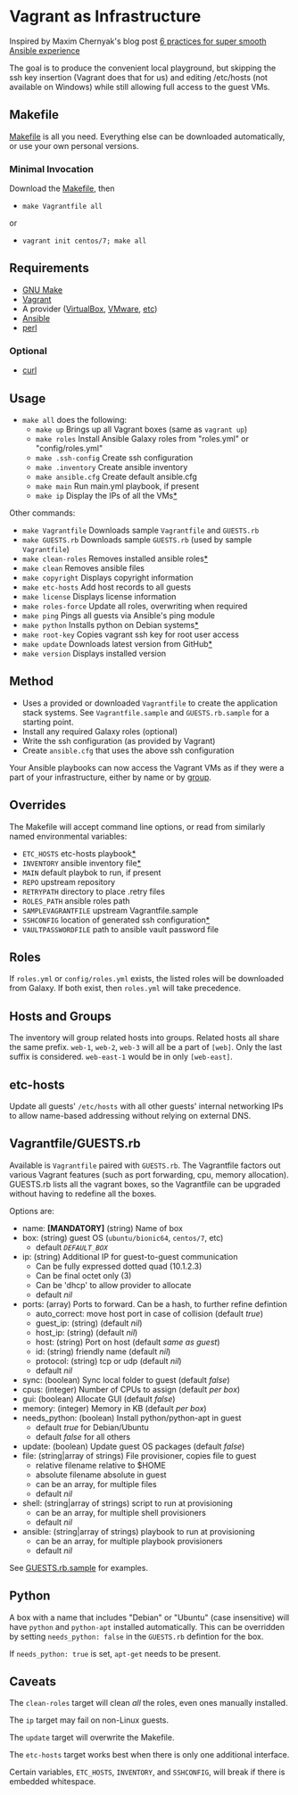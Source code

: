 # Vagrant as Infrastructure

Inspired by Maxim Chernyak's blog post
[6 practices for super smooth Ansible experience][6P]

The goal is to produce the convenient local playground, but skipping the ssh
key insertion (Vagrant does that for us) and editing /etc/hosts (not available
on Windows) while still allowing full access to the guest VMs.

## Makefile

[Makefile][MF] is all you need. Everything else can be downloaded automatically,
or use your own personal versions.

### Minimal Invocation

Download the [Makefile][MF], then

* `make Vagrantfile all`

or
* `vagrant init centos/7; make all`

## Requirements

* [GNU Make][M]
* [Vagrant][V]
* A provider ([VirtualBox][VB], [VMware][VM], [etc][OP])
* [Ansible][A]
* [perl][P]

### Optional

* [curl][C]

## Usage

* `make all` does the following:
   * `make up` Brings up all Vagrant boxes (same as `vagrant up`)
   * `make roles` Install Ansible Galaxy roles from "roles.yml" or "config/roles.yml"
   * `make .ssh-config` Create ssh configuration
   * `make .inventory` Create ansible inventory
   * `make ansible.cfg` Create default ansible.cfg
   * `make main` Run main.yml playbook, if present
   * `make ip` Display the IPs of all the VMs[*](#caveats)

Other commands:

* `make Vagrantfile` Downloads sample `Vagrantfile` and `GUESTS.rb`
* `make GUESTS.rb` Downloads sample `GUESTS.rb` (used by sample `Vagrantfile`)
* `make clean-roles` Removes installed ansible roles[*](#caveats)
* `make clean` Removes ansible files
* `make copyright` Displays copyright information
* `make etc-hosts` Add host records to all guests
* `make license` Displays license information
* `make roles-force` Update all roles, overwriting when required
* `make ping` Pings all guests via Ansible's ping module
* `make python` Installs python on Debian systems[*](#python)
* `make root-key` Copies vagrant ssh key for root user access
* `make update` Downloads latest version from GitHub[*](#caveats)
* `make version` Displays installed version

## Method

* Uses a provided or downloaded `Vagrantfile` to create the application stack
  systems. See `Vagrantfile.sample` and `GUESTS.rb.sample` for a starting point.
* Install any required Galaxy roles (optional)
* Write the ssh configuration (as provided by Vagrant)
* Create `ansible.cfg` that uses the above ssh configuration

Your Ansible playbooks can now access the Vagrant VMs as if they were a part
of your infrastructure, either by name or by [group](#hosts-and-groups).

## Overrides

The Makefile will accept command line options, or read from similarly named
environmental variables:

* `ETC_HOSTS` etc-hosts playbook[*](#caveats)
* `INVENTORY` ansible inventory file[*](#caveats)
* `MAIN` default playbok to run, if present
* `REPO` upstream repository
* `RETRYPATH` directory to place .retry files
* `ROLES_PATH` ansible roles path
* `SAMPLEVAGRANTFILE` upstream Vagrantfile.sample
* `SSHCONFIG` location of generated ssh configuration[*](#caveats)
* `VAULTPASSWORDFILE` path to ansible vault password file

## Roles

If `roles.yml` or `config/roles.yml` exists, the listed roles will be
downloaded from Galaxy. If both exist, then `roles.yml` will take precedence.

## Hosts and Groups

The inventory will group related hosts into groups. Related hosts all share
the same prefix. `web-1`, `web-2`, `web-3` will all be a part of `[web]`. Only
the last suffix is considered. `web-east-1` would be in only `[web-east]`.

## etc-hosts

Update all guests' `/etc/hosts` with all other guests' internal networking IPs
to allow name-based addressing without relying on external DNS.

## Vagrantfile/GUESTS.rb

Available is `Vagrantfile` paired with `GUESTS.rb`. The Vagrantfile factors
out various Vagrant features (such as port forwarding, cpu, memory allocation).
GUESTS.rb lists all the vagrant boxes, so the Vagrantfile can be upgraded
without having to redefine all the boxes.

Options are:
- name: **[MANDATORY]** (string) Name of box
- box: (string) guest OS (`ubuntu/bionic64`, `centos/7`, etc)
  - default _`DEFAULT_BOX`_
- ip: (string) Additional IP for guest-to-guest communication
  - Can be fully expressed dotted quad (10.1.2.3)
  - Can be final octet only (3)
  - Can be 'dhcp' to allow provider to allocate
  - default _nil_
- ports: (array) Ports to forward. Can be a hash, to further refine defintion
  - auto_correct: move host port in case of collision (default _true_)
  - guest_ip: (string) (default _nil_)
  - host_ip: (string) (default _nil_)
  - host: (string) Port on host (default _same as guest_)
  - id: (string) friendly name (default _nil_)
  - protocol: (string) tcp or udp (default _nil_)
  - default _nil_
- sync: (boolean) Sync local folder to guest (default _false_)
- cpus: (integer) Number of CPUs to assign (default _per box_)
- gui: (boolean) Allocate GUI (default _false_)
- memory: (integer) Memory in KB (default _per box_)
- needs_python: (boolean) Install python/python-apt in guest
  - default _true_ for Debian/Ubuntu
  - default _false_ for all others
- update: (boolean) Update guest OS packages (default _false_)
- file: (string|array of strings) File provisioner, copies file to guest
  - relative filename relative to $HOME
  - absolute filename absolute in guest
  - can be an array, for multiple files
  - default _nil_
- shell: (string|array of strings) script to run at provisioning
  - can be an array, for multiple shell provisioners
  - default _nil_
- ansible: (string|array of strings) playbook to run at provisioning
  - can be an array, for multiple playbook provisioners
  - default _nil_

See [GUESTS.rb.sample][G] for examples.

## Python

A box with a name that includes "Debian" or "Ubuntu" (case insensitive) will
have `python` and `python-apt` installed automatically. This can be overridden
by setting `needs_python: false` in the `GUESTS.rb` defintion for the box.

If `needs_python: true` is set, `apt-get` needs to be present.

## Caveats

The `clean-roles` target will clean _all_ the roles, even ones manually
installed.

The `ip` target may fail on non-Linux guests.

The `update` target will overwrite the Makefile.

The `etc-hosts` target works best when there is only one additional interface.

Certain variables, `ETC_HOSTS`, `INVENTORY`, and `SSHCONFIG`, will break if
there is embedded whitespace.

<!-- References -->
[6P]: http://hakunin.com/six-ansible-practices
[A]: https://github.com/ansible/ansible
[C]: https://curl.haxx.se/
[G]: https://raw.githubusercontent.com/jhriv/vagrant-as-infrastructure/master/GUESTS.rb.sample
[MF]: https://raw.githubusercontent.com/jhriv/vagrant-as-infrastructure/master/Makefile
[M]: https://www.gnu.org/software/make/
[OP]: https://www.vagrantup.com/docs/providers/
[P]: https://www.perl.org/get.html
[VB]: https://www.virtualbox.org/wiki/Downloads
[V]: https://www.vagrantup.com/downloads.html
[VM]: https://www.vmware.com/
